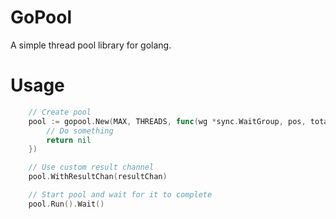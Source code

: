 # GoPool
A simple thread pool library for golang.

# Usage

```go
	// Create pool
	pool := gopool.New(MAX, THREADS, func(wg *sync.WaitGroup, pos, total, workerID int) interface{} {
	    // Do something
		return nil
	})

	// Use custom result channel
	pool.WithResultChan(resultChan)

	// Start pool and wait for it to complete
	pool.Run().Wait()

```